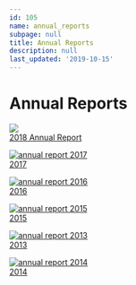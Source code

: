 ```yaml
---
id: 105
name: annual_reports
subpage: null
title: Annual Reports
description: null
last_updated: '2019-10-15'
---
```

Annual Reports
==============

[![](/images/annual_reports/PS_AnnualReport_2018_web.jpg)](/docs/PS_AnnualReport_2018_web.pdf)  
[2018 Annual Report](/docs/PS_AnnualReport_2018_web.pdf)

[![annual report 2017](/images/annual_reports/PS_AnnualReport_2017_thumb.jpg)](/docs/PS_AnnualReport_2017_web.pdf)  
[2017](/docs/PS_AnnualReport_2017_web.pdf)

[![annual report 2016](/images/annual_reports/PS_AnnualReport_2016_thumb.jpg)](/docs/PS_AnnualReport_2016_web.pdf)  
[2016](/docs/PS_AnnualReport_2016_web.pdf)

[![annual report 2015](/images/annual_reports/PS_AnnualReport_2015_thumb.jpg)](/docs/PS_AnnualReport_2015_web.pdf)  
[2015](/docs/PS_AnnualReport_2015_web.pdf)

[![annual report 2013](/images/annual_reports/PS_AnnualReport_2013_thumb.jpg)](/docs/PS_AnnualReport_2013_web.pdf)  
[2013](/docs/PS_AnnualReport_2013_web.pdf)

[![annual report 2014](/images/annual_reports/PS_AnnualReport_2014_thumb.jpg)](/docs/PS_AnnualReport_2014_web.pdf)  
[2014](/docs/PS_AnnualReport_2014_web.pdf)